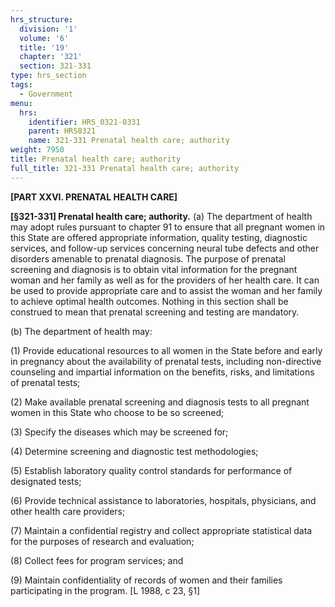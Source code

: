 ```yaml
---
hrs_structure:
  division: '1'
  volume: '6'
  title: '19'
  chapter: '321'
  section: 321-331
type: hrs_section
tags:
  - Government
menu:
  hrs:
    identifier: HRS_0321-0331
    parent: HRS0321
    name: 321-331 Prenatal health care; authority
weight: 7950
title: Prenatal health care; authority
full_title: 321-331 Prenatal health care; authority
---
```

**[PART XXVI. PRENATAL HEALTH CARE]**

**[§321-331] Prenatal health care; authority.** (a) The department of health may adopt rules pursuant to chapter 91 to ensure that all pregnant women in this State are offered appropriate information, quality testing, diagnostic services, and follow-up services concerning neural tube defects and other disorders amenable to prenatal diagnosis. The purpose of prenatal screening and diagnosis is to obtain vital information for the pregnant woman and her family as well as for the providers of her health care. It can be used to provide appropriate care and to assist the woman and her family to achieve optimal health outcomes. Nothing in this section shall be construed to mean that prenatal screening and testing are mandatory.

(b) The department of health may:

(1) Provide educational resources to all women in the State before and early in pregnancy about the availability of prenatal tests, including non-directive counseling and impartial information on the benefits, risks, and limitations of prenatal tests;

(2) Make available prenatal screening and diagnosis tests to all pregnant women in this State who choose to be so screened;

(3) Specify the diseases which may be screened for;

(4) Determine screening and diagnostic test methodologies;

(5) Establish laboratory quality control standards for performance of designated tests;

(6) Provide technical assistance to laboratories, hospitals, physicians, and other health care providers;

(7) Maintain a confidential registry and collect appropriate statistical data for the purposes of research and evaluation;

(8) Collect fees for program services; and

(9) Maintain confidentiality of records of women and their families participating in the program. [L 1988, c 23, §1]
